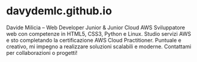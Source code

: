 # davydemlc.github.io
Davide Milicia – Web Developer Junior &amp; Junior Cloud AWS Sviluppatore web con competenze in HTML5, CSS3, Python e Linux. Studio servizi AWS e sto completando la certificazione AWS Cloud Practitioner. Puntuale e creativo, mi impegno a realizzare soluzioni scalabili e moderne. Contattami per collaborazioni o progetti!
